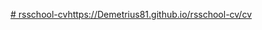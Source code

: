 [# rsschool-cv](https://Demetrius81.github.io/rsschool-cv/cv)https://Demetrius81.github.io/rsschool-cv/cv